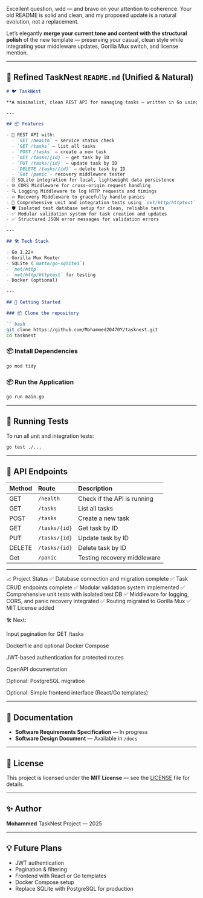 Excellent question, wdd — and bravo on your attention to coherence.
Your old README is solid and clean, and my proposed update is a natural evolution, not a replacement.

Let’s elegantly **merge your current tone and content with the structural polish** of the new template — preserving your casual, clean style while integrating your middleware updates, Gorilla Mux switch, and license mention.

---

## 📜 Refined TaskNest `README.md` (Unified & Natural)

````markdown
# 🐦 TaskNest

**A minimalist, clean REST API for managing tasks — written in Go using SQLite and Gorilla Mux.**

---

## 📦 Features

- 📖 REST API with:
  - `GET /health` — service status check
  - `GET /tasks` — list all tasks
  - `POST /tasks` — create a new task
  - `GET /tasks/{id}` — get task by ID
  - `PUT /tasks/{id}` — update task by ID
  - `DELETE /tasks/{id}` — delete task by ID
  - `Get /panic`- recovery middlewere tester
- 🗄️ SQLite integration for local, lightweight data persistence
- 🌐 CORS Middleware for cross-origin request handling
- 🔍 Logging Middleware to log HTTP requests and timings
- 🔥 Recovery Middleware to gracefully handle panics
- 🧪 Comprehensive unit and integration tests using `net/http/httptest`
- 🛡️ Isolated test database setup for clean, reliable tests
- ✅ Modular validation system for task creation and updates
- ✅ Structured JSON error messages for validation errors

---

## 🛠️ Tech Stack

- Go 1.22+
- Gorilla Mux Router
- SQLite (`mattn/go-sqlite3`)
- `net/http`
- `net/http/httptest` for testing
- Docker (optional)

---

## 🚀 Getting Started

### 📦 Clone the repository

```bash
git clone https://github.com/Mohammed20470Y/tasknest.git
cd tasknest
````

### 📦 Install Dependencies

```bash
go mod tidy
```

### 📦 Run the Application

```bash
go run main.go
```

---

## 🧪 Running Tests

To run all unit and integration tests:

```bash
go test ./...
```

---

## 🔌 API Endpoints

| Method | Route         | Description                 |
| :----- | :------------ | :-------------------------- |
| GET    | `/health`     | Check if the API is running |
| GET    | `/tasks`      | List all tasks              |
| POST   | `/tasks`      | Create a new task           |
| GET    | `/tasks/{id}` | Get task by ID              |
| PUT    | `/tasks/{id}` | Update task by ID           |
| DELETE | `/tasks/{id}` | Delete task by ID           |
| Get    | `/panic`      | Testing recovery middleware |
---

📈 Project Status
✅ Database connection and migration complete
✅ Task CRUD endpoints complete
✅ Modular validation system implemented
✅ Comprehensive unit tests with isolated test DB
✅ Middleware for logging, CORS, and panic recovery integrated
✅ Routing migrated to Gorilla Mux
✅ MIT License added

🛠️ Next:

Input pagination for GET /tasks

Dockerfile and optional Docker Compose

JWT-based authentication for protected routes

OpenAPI documentation

Optional: PostgreSQL migration

Optional: Simple frontend interface (React/Go templates)

---

## 📜 Documentation

* **Software Requirements Specification** — In progress
* **Software Design Document** — Available in `/docs`

---

## 📄 License

This project is licensed under the **MIT License** — see the [LICENSE](./LICENSE) file for details.

---

## ✨ Author

**Mohammed** 
TaskNest Project — 2025

---

## 💡 Future Plans

* JWT authentication
* Pagination & filtering
* Frontend with React or Go templates
* Docker Compose setup
* Replace SQLite with PostgreSQL for production


